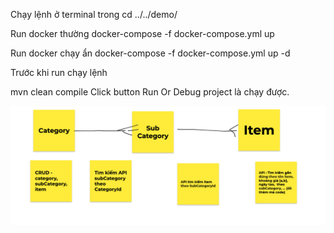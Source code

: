Chạy lệnh ở terminal trong 
cd ../../demo/

Run docker thường
docker-compose -f docker-compose.yml up

Run docker chạy ẩn
docker-compose -f docker-compose.yml up -d

Trước khi run chạy lệnh

mvn clean compile
Click button Run Or Debug project là chạy được.

![](one-to-many.png)

